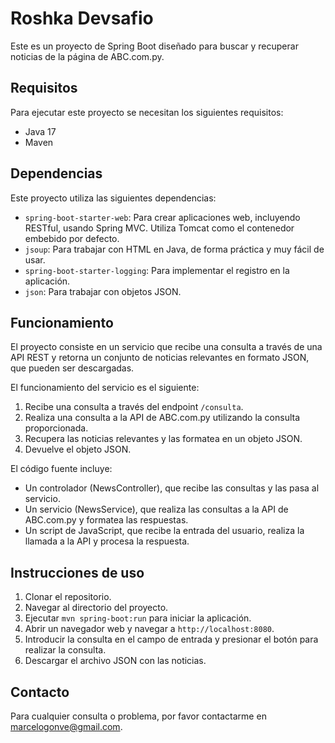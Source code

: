 # Roshka Devsafio

Este es un proyecto de Spring Boot diseñado para buscar y recuperar noticias de la página de ABC.com.py.

## Requisitos

Para ejecutar este proyecto se necesitan los siguientes requisitos:

- Java 17
- Maven

## Dependencias

Este proyecto utiliza las siguientes dependencias:

- `spring-boot-starter-web`: Para crear aplicaciones web, incluyendo RESTful, usando Spring MVC. Utiliza Tomcat como el contenedor embebido por defecto.
- `jsoup`: Para trabajar con HTML en Java, de forma práctica y muy fácil de usar.
- `spring-boot-starter-logging`: Para implementar el registro en la aplicación.
- `json`: Para trabajar con objetos JSON.

## Funcionamiento

El proyecto consiste en un servicio que recibe una consulta a través de una API REST y retorna un conjunto de noticias relevantes en formato JSON, que pueden ser descargadas.

El funcionamiento del servicio es el siguiente:

1. Recibe una consulta a través del endpoint `/consulta`.
2. Realiza una consulta a la API de ABC.com.py utilizando la consulta proporcionada.
3. Recupera las noticias relevantes y las formatea en un objeto JSON.
4. Devuelve el objeto JSON.

El código fuente incluye:

- Un controlador (NewsController), que recibe las consultas y las pasa al servicio.
- Un servicio (NewsService), que realiza las consultas a la API de ABC.com.py y formatea las respuestas.
- Un script de JavaScript, que recibe la entrada del usuario, realiza la llamada a la API y procesa la respuesta.

## Instrucciones de uso

1. Clonar el repositorio.
2. Navegar al directorio del proyecto.
3. Ejecutar `mvn spring-boot:run` para iniciar la aplicación.
4. Abrir un navegador web y navegar a `http://localhost:8080`.
5. Introducir la consulta en el campo de entrada y presionar el botón para realizar la consulta.
6. Descargar el archivo JSON con las noticias.

## Contacto

Para cualquier consulta o problema, por favor contactarme en marcelogonve@gmail.com.
